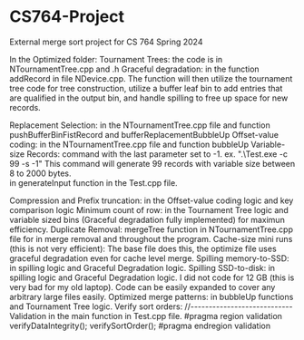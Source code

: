 # CS764-Project
External merge sort project for CS 764 Spring 2024

In the Optimized folder: 
Tournament Trees: the code is in NTournamentTree.cpp and .h
Graceful degradation: in the function addRecord in file NDevice.cpp. The function will then utilize the tournament tree code for tree construction, utilize a buffer leaf bin to add entries that are qualified in the output bin, and handle spilling to free up space for new records. 

Replacement Selection: in the NTournamentTree.cpp file and function pushBufferBinFistRecord and bufferReplacementBubbleUp
Offset-value coding: in the NTournamentTree.cpp file and function bubbleUp
Variable-size Records: command with the last parameter set to -1. ex.  ".\Test.exe -c 99 -s -1" This command will generate 99 records with variable size between 8 to 2000 bytes.  
    in generateInput function in the Test.cpp file. 

Compression and Prefix truncation: in the Offset-value coding logic and key comparison logic
Minimum count of row: in the Tournament Tree logic and variable sized bins (Graceful degradation fully implemented) for maximun efficiency. 
Duplicate Removal: mergeTree function in NTournamentTree.cpp file for in merge removal and throughout the program. 
Cache-size mini runs (this is not very efficient): The base file does this, the optimize file uses graceful degradation even for cache level merge. 
Spilling memory-to-SSD: in spilling logic and Graceful Degradation logic.
Spilling SSD-to-disk: in spilling logic and Graceful Degradation logic. I did not code for 12 GB (this is very bad for my old laptop). Code can be easily expanded to cover any arbitrary large files easily. 
Optimized merge patterns: in bubbleUp functions and Tournament Tree logic. 
Verify sort orders: //----------------------------Validation in the main function in Test.cpp file. 
	  #pragma region validation
	  verifyDataIntegrity();
	  verifySortOrder();
	  #pragma endregion validation
